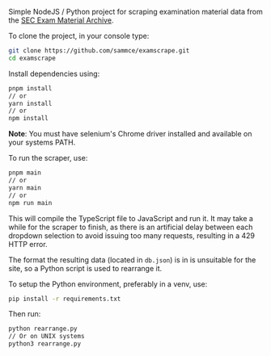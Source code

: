 Simple NodeJS / Python project for scraping examination material data from the [SEC Exam Material Archive](https://examinations.ie/exammaterialarchive).

To clone the project, in your console type:
```sh
git clone https://github.com/sammce/examscrape.git
cd examscrape
```

Install dependencies using:
```sh
pnpm install
// or
yarn install
// or
npm install
```

**Note**: You must have selenium's Chrome driver installed and available on your systems PATH.

To run the scraper, use:
```sh
pnpm main
// or 
yarn main
// or
npm run main
```
This will compile the TypeScript file to JavaScript and run it.
It may take a while for the scraper to finish, as there is an artificial delay between each dropdown selection to avoid issuing too many requests, resulting in a 429 HTTP error.

The format the resulting data (located in `db.json`) is in is unsuitable for the site, so a Python script is used to rearrange it.

To setup the Python environment, preferably in a venv, use:
```sh
pip install -r requirements.txt
```

Then run:
```sh
python rearrange.py
// Or on UNIX systems
python3 rearrange.py
```

